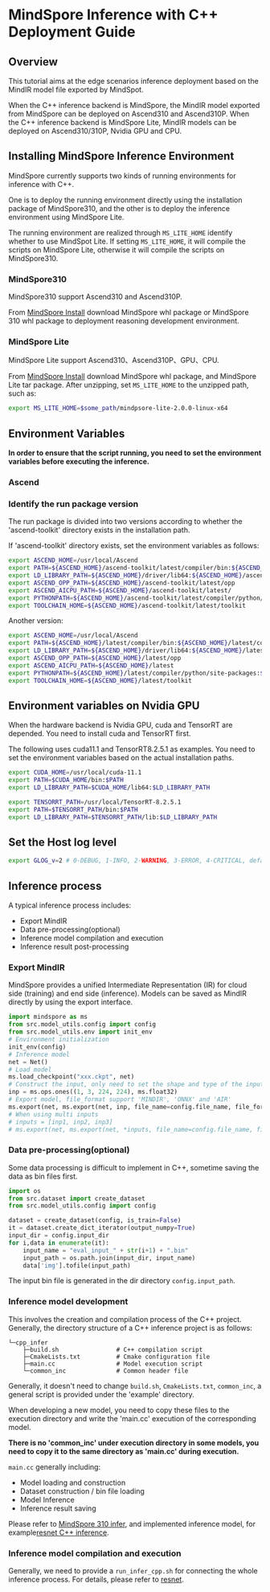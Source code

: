 # MindSpore Inference with C++ Deployment Guide

## Overview

This tutorial aims at the edge scenarios inference deployment based on the MindIR model file exported by MindSpot.

When the C++ inference backend is MindSpore, the MindIR model exported from MindSpore can be deployed on Ascend310 and Ascend310P.
When the C++ inference backend is MindSpore Lite, MindIR models can be deployed on Ascend310/310P, Nvidia GPU and CPU.

## Installing MindSpore Inference Environment

MindSpore currently supports two kinds of running environments for inference with C++.

One is to deploy the running environment directly using the installation package of MindSpore310,
and the other is to deploy the inference environment using MindSpore Lite.

The running environment are realized through `MS_LITE_HOME` identify whether to use MindSpot Lite. If setting `MS_LITE_HOME`, it will compile the scripts on MindSpore Lite, otherwise it will compile the scripts on MindSpore310.

### MindSpore310

MindSpore310 support Ascend310 and Ascend310P.

From [MindSpore Install](https://mindspore.cn/versions) download MindSpore whl package or MindSpore 310 whl package to deployment reasoning development environment.

### MindSpore Lite

MindSpore Lite support Ascend310、Ascend310P、GPU、CPU.

From [MindSpore Install](https://mindspore.cn/versions) download MindSpore whl package, and MindSpore Lite tar package. After unzipping, set `MS_LITE_HOME` to the unzipped path, such as:

```bash
export MS_LITE_HOME=$some_path/mindpsore-lite-2.0.0-linux-x64
```

## Environment Variables

**In order to ensure that the script running, you need to set the environment variables before executing the inference.**

### Ascend

### Identify the run package version

The run package is divided into two versions according to whether the 'ascend-toolkit' directory exists in the installation path.

If 'ascend-toolkit' directory exists, set the environment variables as follows:

```bash
export ASCEND_HOME=/usr/local/Ascend
export PATH=${ASCEND_HOME}/ascend-toolkit/latest/compiler/bin:${ASCEND_HOME}/ascend-toolkit/latest/compiler/ccec_compiler/bin/:${PATH}
export LD_LIBRARY_PATH=${ASCEND_HOME}/driver/lib64:${ASCEND_HOME}/ascend-toolkit/latest/lib64:${LD_LIBRARY_PATH}
export ASCEND_OPP_PATH=${ASCEND_HOME}/ascend-toolkit/latest/opp
export ASCEND_AICPU_PATH=${ASCEND_HOME}/ascend-toolkit/latest/
export PYTHONPATH=${ASCEND_HOME}/ascend-toolkit/latest/compiler/python/site-packages:${PYTHONPATH}
export TOOLCHAIN_HOME=${ASCEND_HOME}/ascend-toolkit/latest/toolkit
```

Another version:

```bash
export ASCEND_HOME=/usr/local/Ascend
export PATH=${ASCEND_HOME}/latest/compiler/bin:${ASCEND_HOME}/latest/compiler/ccec_compiler/bin:${PATH}
export LD_LIBRARY_PATH=${ASCEND_HOME}/driver/lib64:${ASCEND_HOME}/latest/lib64:${LD_LIBRARY_PATH}
export ASCEND_OPP_PATH=${ASCEND_HOME}/latest/opp
export ASCEND_AICPU_PATH=${ASCEND_HOME}/latest
export PYTHONPATH=${ASCEND_HOME}/latest/compiler/python/site-packages:${PYTHONPATH}
export TOOLCHAIN_HOME=${ASCEND_HOME}/latest/toolkit
```

## Environment variables on Nvidia GPU

When the hardware backend is Nvidia GPU, cuda and TensorRT are depended. You need to install cuda and TensorRT first.

The following uses cuda11.1 and TensorRT8.2.5.1 as examples. You need to set the environment variables based on the actual installation paths.

```bash
export CUDA_HOME=/usr/local/cuda-11.1
export PATH=$CUDA_HOME/bin:$PATH
export LD_LIBRARY_PATH=$CUDA_HOME/lib64:$LD_LIBRARY_PATH

export TENSORRT_PATH=/usr/local/TensorRT-8.2.5.1
export PATH=$TENSORRT_PATH/bin:$PATH
export LD_LIBRARY_PATH=$TENSORRT_PATH/lib:$LD_LIBRARY_PATH
```

## Set the Host log level

```bash
export GLOG_v=2 # 0-DEBUG, 1-INFO, 2-WARNING, 3-ERROR, 4-CRITICAL, default level is WARNING.
```

## Inference process

A typical inference process includes:

- Export MindIR
- Data pre-processing(optional)
- Inference model compilation and execution
- Inference result post-processing

### Export MindIR

MindSpore provides a unified Intermediate Representation (IR) for cloud side (training) and end side (inference). Models can be saved as MindIR directly by using the export interface.

```python
import mindspore as ms
from src.model_utils.config import config
from src.model_utils.env import init_env
# Environment initialization
init_env(config)
# Inference model
net = Net()
# Load model
ms.load_checkpoint("xxx.ckpt", net)
# Construct the input, only need to set the shape and type of the input
inp = ms.ops.ones((1, 3, 224, 224), ms.float32)
# Export model, file_format support 'MINDIR', 'ONNX' and 'AIR'
ms.export(net, ms.export(net, inp, file_name=config.file_name, file_format=config.file_format))
# When using multi inputs
# inputs = [inp1, inp2, inp3]
# ms.export(net, ms.export(net, *inputs, file_name=config.file_name, file_format=config.file_format))
```

### Data pre-processing(optional)

Some data processing is difficult to implement in C++, sometime saving the data as bin files first.

```python
import os
from src.dataset import create_dataset
from src.model_utils.config import config

dataset = create_dataset(config, is_train=False)
it = dataset.create_dict_iterator(output_numpy=True)
input_dir = config.input_dir
for i,data in enumerate(it):
    input_name = "eval_input_" + str(i+1) + ".bin"
    input_path = os.path.join(input_dir, input_name)
    data['img'].tofile(input_path)
```

The input bin file is generated in the dir directory `config.input_path`.

### Inference model development

This involves the creation and compilation process of the C++ project. Generally, the directory structure of a C++ inference project is as follows:

```text
└─cpp_infer
    ├─build.sh                # C++ compilation script
    ├─CmakeLists.txt          # Cmake configuration file
    ├─main.cc                 # Model execution script
    └─common_inc              # Common header file
```

Generally, it doesn't need to change `build.sh`, `CmakeLists.txt`, `common_inc`, a general script is provided under the 'example' directory.

When developing a new model, you need to copy these files to the execution directory and write the 'main.cc' execution of the corresponding model.

**There is no 'common_inc' under execution directory in some models, you need to copy it to the same directory as 'main.cc' during execution.**

`main.cc` generally including:

- Model loading and construction
- Dataset construction / bin file loading
- Model Inference
- Inference result saving

Please refer to [MindSpore 310 infer](https://www.mindspore.cn/tutorials/experts/en/master/infer/ascend_310_mindir.html), and implemented inference model, for example[resnet C++ inference](https://gitee.com/mindspore/models/blob/master/official/cv/resnet/cpp_infer/src/main.cc).

### Inference model compilation and execution

Generally, we need to provide a `run_infer_cpp.sh` for connecting the whole inference process. For details, please refer to [resnet](https://gitee.com/mindspore/models/blob/master/official/cv/resnet/scripts/run_infer_cpp.sh).
